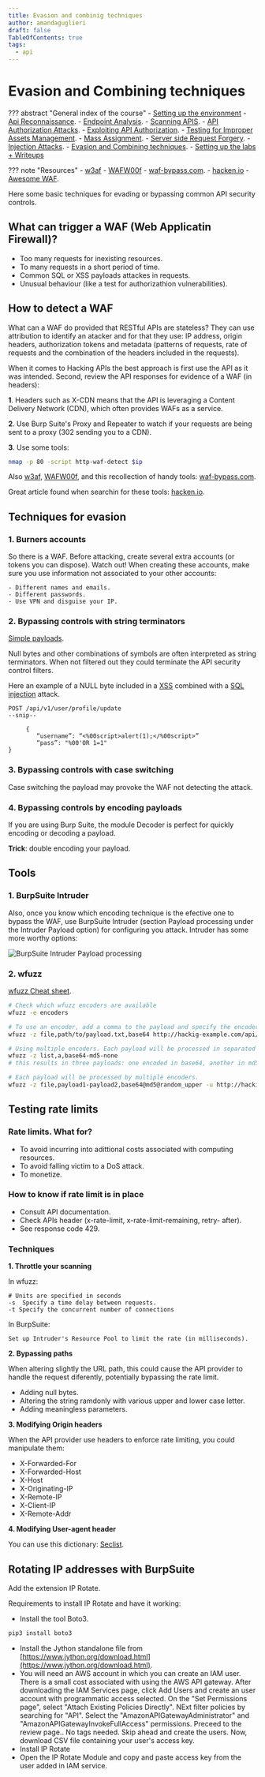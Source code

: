 ```yaml
---
title: Evasion and combinig techniques
author: amandaguglieri
draft: false
TableOfContents: true
tags:
  - api
---
```


# Evasion and Combining techniques

??? abstract "General index of the course"
    - [Setting up the environment](setting-up-kali.md)
    - [Api Reconnaissance](api-reconnaissance.md).
    - [Endpoint Analysis](endpoint-analysis.md).
    - [Scanning APIS](scanning-apis.md).
    - [API Authorization Attacks](api-authentication-attacks.md).
    - [Exploiting API Authorization](exploiting-api-authorization.md).
    - [Testing for Improper Assets Management](improper-assets-management.md).
    - [Mass Assignment](mass-assignment.md).
    - [Server side Request Forgery](server-side-request-forgery-ssrf.md).
    - [Injection Attacks](injection-attacks.md). 
    - [Evasion and Combining techniques](evasion-combining-techniques.md).
    - [Setting up the labs + Writeups](other-labs.md)

??? note "Resources"
    -  [w3af](../w3af.md)
    - [WAFW00f](https://github.com/EnableSecurity/wafw00f)
	-  [waf-bypass.com](https://waf-bypass.com/).
	- [hacken.io](https://hacken.io/discover/how-to-bypass-waf-hackenproof-cheat-sheet/)
	- [Awesome WAF](https://github.com/0xInfection/Awesome-WAF).

Here some basic techniques for evading or bypassing common API security controls.

## What can trigger a WAF (Web Applicatin Firewall)?

- Too many requests for inexisting resources.
- To many requests in a short period of time.
- Common SQL or XSS payloads attackes in requests.
- Unusual behaviour (like a test for authorizathion vulnerabilities).

## How to detect a WAF

What can a WAF do provided that RESTful APIs are stateless? They can use attribution to identify an atacker and for that they use: IP address, origin headers, authorization tokens and metadata (patterns of requests, rate of requests and the combination of the headers included in the requests).

When it comes to Hacking APIs the best approach is first use the API as it was intended. Second, review the API responses  for evidence of a WAF (in headers):

**1**. Headers such as X-CDN means that the API is leveraging a Content Delivery Network (CDN), which often provides WAFs as a service.

**2**. Use Burp Suite's Proxy and Repeater to watch if your requests are being sent to a proxy (302 sending you to a CDN).

**3**. Use some tools:

```bash
nmap -p 80 -script http-waf-detect $ip 
```

Also [w3af](../w3af.md), [WAFW00f](https://github.com/EnableSecurity/wafw00f), and this recollection of handy tools: [waf-bypass.com](https://waf-bypass.com/).

Great article found when searchin for these tools: [hacken.io](https://hacken.io/discover/how-to-bypass-waf-hackenproof-cheat-sheet/).


## Techniques for evasion


### 1. Burners accounts

So there is a WAF. Before attacking, create several extra accounts (or tokens you can dispose). Watch out! When creating these accounts, make sure you use information not associated to your other accounts:

	- Different names and emails.
	- Different passwords.
	- Use VPN and disguise your IP.

### 2. Bypassing controls with string terminators

[Simple payloads](https://raw.githubusercontent.com/amandaguglieri/dictionaries/main/string-terminators.md).

Null bytes and other combinations of symbols are often interpreted as string terminators. When not filtered out they could terminate the API security control filters.

Here an example of a NULL byte included in a [XSS](../webexploitation/cross-site-scripting-xss.md)  combined with a [SQL injection](../webexploitation/sql-injection.md) attack.

```
POST /api/v1/user/profile/update
--snip--

	 {
		“username”: “<%00script>alert(1);</%00script>”
		“pass”: "%00'OR 1=1"
}
```


### 3. Bypassing controls with case switching

Case switching the payload may provoke the WAF not detecting the attack.


### 4. Bypassing controls by encoding payloads

If you are using Burp Suite, the module Decoder is perfect for quickly encoding or decoding a payload. 

**Trick**: double encoding your payload.


## Tools 

### 1. BurpSuite Intruder

Also, once you know which encoding technique is the efective one to bypass the WAF, use BurpSuite Intruder (section Payload processing under the Intruder Payload option) for configuring you attack. Intruder has some more worthy options:

![BurpSuite Intruder Payload processing](../img/burpsuite-intruder.png)


### 2. wfuzz

[wfuzz Cheat sheet](../wfuzz.md).

```bash
# Check which wfuzz encoders are available
wfuzz -e encoders

# To use an encoder, add a comma to the payload and specify the encoder name
wfuzz -z file,path/to/payload.txt,base64 http://hackig-example.com/api/v2/FUZZ

# Using multiple encoders. Each payload will be processed in separated requests.  
wfuzz -z list,a,base64-md5-none 
# this results in three payloads: one encoded in base64, another in md5 and last with none. 

# Each payload will be processed by multiple encoders.
wfuzz -z file,payload1-payload2,base64@md5@random_upper -u http://hackig-example.com/api/v2/FUZZ
```


## Testing rate limits


### Rate limits. What for?

- To avoid incurring into adittional costs associated with computing resources.
- To avoid falling victim to a DoS attack.
- To monetize.


### How to know if rate limit is in place

- Consult API documentation.
- Check APIs header (x-rate-limit, x-rate-limit-remaining, retry- after).
- See response code 429.

### Techniques

**1. Throttle your scanning**

In wfuzz: 

```
# Units are specified in seconds
-s  Specify a time delay between requests.
-t Specify the concurrent number of connections
```

In BurpSuite:

```
Set up Intruder's Resource Pool to limit the rate (in milliseconds).
```


**2. Bypassing paths**

When altering slightly the URL path, this could cause the API provider to handle the request diferently, potentially bypassing the rate limit.

- Adding null bytes.
- Altering the string ramdonly with various upper and lower case letter.
- Adding meaningless parameters.


**3. Modifying Origin headers**

When the API provider use headers to enforce rate limiting, you could manipulate them:

- X-Forwarded-For
- X-Forwarded-Host
- X-Host
- X-Originating-IP
- X-Remote-IP
- X-Client-IP
- X-Remote-Addr


**4. Modifying User-agent header**

You can use this dictionary: [Seclist](https://github.com/danielmiessler/SecLists/tree/master/Fuzzing/User-Agents).


## Rotating IP addresses with BurpSuite

Add the extension IP Rotate. 

Requirements to install IP Rotate and have it working:

- Install the tool Boto3.

```bash
pip3 install boto3
```

- Install the Jython standalone file from [https://www.jython.org/download.html](https://www.jython.org/download.html).
- You will need an AWS account in which you can create an IAM user. There is a small cost associated with using the AWS API gateway. After downloading the IAM Services page, click Add Users and create an user account with programmatic access selected. On the "Set Permissions page", select "Attach Existing Policies Directly". NExt filter policies by searching for "API". Select the "AmazonAPIGatewayAdministrator" and "AmazonAPIGatewayInvokeFullAccess" permissions. Preceed to the review page.. No tags needed. Skip ahead and create the users. Now, download CSV file containing your user's access key.
- Install IP Rotate
- Open the IP Rotate Module and copy and paste access key from the user added in IAM service. 